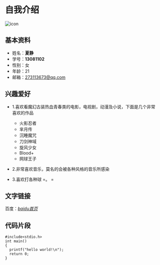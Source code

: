 # 自我介绍
![icon](http://img4.duitang.com/uploads/item/201501/20/20150120180628_Uy5in.jpeg)

## 基本资料
* 姓名：**夏静**
* 学号：**13081102**
* 性别：女
* 年龄：21
* 邮箱：273113673@qq.com

## 兴趣爱好
* 1.喜欢看魔幻古装热血青春类的电影，电视剧，动漫及小说，下面是几个非常喜欢的作品
  * 火影忍者
  * 芈月传
  * 沉睡魔咒
  * 刀剑神域
  * 旋风少女
  * Blood+
  * 网球王子

* 2.非常喜欢音乐，莫名的会被各种风格的音乐所感染
* 3.喜欢打各种球 =。 =


## 文字链接
 百度：*[baidu首页](http://www.baidu.com)*
 
## 代码片段

```
#include<stdio.h>
int main()
{
  printf("hello world!\n");
  return 0;
}
```

